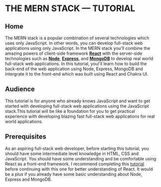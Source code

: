 #  THE **MERN** STACK — TUTORIAL

## Home

The MERN stack is a popular combination of several technologies which uses only JavaScript. In other words, you can develop full-stack web applications using only JavaScript. In the MERN stack you'll combine the amazing powers of client-side framework **[React](https://reactjs.org)** with the server-side technologies such as **[Node](https://nodejs.org)**, **[Express](https://expressjs.com)**, and **[MongoDB](https://mongodb.com)** to develop real world full-stack web applications. In this tutorial, youl'll learn how to build the back-end of the web application using Node, Express, MongoDB and intergrate it to the front-end which was built using React and Chakra UI.

## Audience

This tutorial is for anyone who already knows JavaScript and want to get started with developing full-stack web applications using the JavaScript stack.This tutorial will be like a foundation for you to get practical experience with developing blazing fast full-stack web applications for real world applications.

## Prerequisites

As an aspiring full-stack web developer, before starting this tutorial, you should have some intermediate level knowledge in HTML, CSS and JavaScript. You should have some understanding and be comfortable using React as a front-end framework. I recommend completing this [tutorial](https://www.tutorialspoint.com/reactjs/) before continuing with this one for better understanding of React. It would be a plus if you already have some basic understanding about Node, Express and MongoDB.